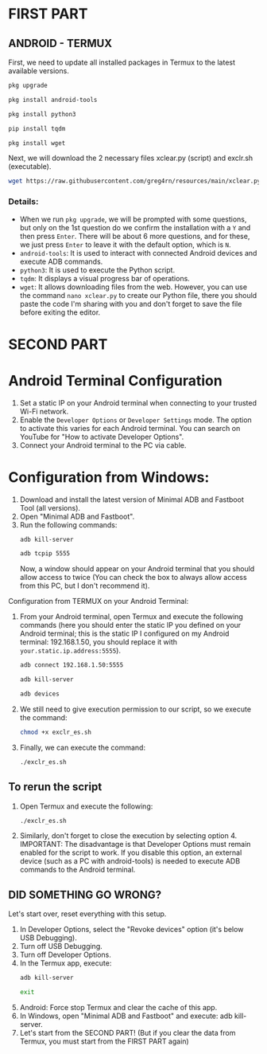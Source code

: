 # FIRST PART
## ANDROID - TERMUX
First, we need to update all installed packages in Termux to the latest available versions.

```bash
pkg upgrade
```
```bash
pkg install android-tools
```
```bash
pkg install python3
```
```bash
pip install tqdm
```
```bash
pkg install wget
```
Next, we will download the 2 necessary files xclear.py (script) and exclr.sh (executable).
```bash
wget https://raw.githubusercontent.com/greg4rn/resources/main/xclear.py ; wget https://raw.githubusercontent.com/greg4rn/resources/main/exclr.sh
```

### Details: 
- When we run `pkg upgrade`, we will be prompted with some questions, but only on the 1st question do we confirm the installation with a `Y` and then press `Enter`. There will be about 6 more questions, and for these, we just press `Enter` to leave it with the default option, which is `N`.
- `android-tools`: It is used to interact with connected Android devices and execute ADB commands.
- `python3`: It is used to execute the Python script.
- `tqdm`: It displays a visual progress bar of operations.
- `wget`: It allows downloading files from the web. However, you can use the command `nano xclear.py` to create our Python file, there you should paste the code I'm sharing with you and don't forget to save the file before exiting the editor.

# SECOND PART
# Android Terminal Configuration
1. Set a static IP on your Android terminal when connecting to your trusted Wi-Fi network.
2. Enable the `Developer Options` or `Developer Settings` mode. The option to activate this varies for each Android terminal. You can search on YouTube for "How to activate Developer Options".
3. Connect your Android terminal to the PC via cable.

# Configuration from Windows:
1. Download and install the latest version of Minimal ADB and Fastboot Tool (all versions).
2. Open "Minimal ADB and Fastboot".
3. Run the following commands:
    ```bash
    adb kill-server
    ```
    ```bash
    adb tcpip 5555
    ```
    Now, a window should appear on your Android terminal that you should allow access to twice (You can check the box to always allow access from this PC, but I don't recommend it).

Configuration from TERMUX on your Android Terminal:
1. From your Android terminal, open Termux and execute the following commands (here you should enter the static IP you defined on your Android terminal; this is the static IP I configured on my Android terminal: 192.168.1.50, you should replace it with `your.static.ip.address:5555`).
    ```bash
    adb connect 192.168.1.50:5555
    ```
    ```bash
    adb kill-server
    ```
    ```bash
    adb devices
    ```
2. We still need to give execution permission to our script, so we execute the command:
    ```bash
    chmod +x exclr_es.sh
    ```
3.	Finally, we can execute the command:
    ```bash
    ./exclr_es.sh
    ```
## To rerun the script
1. Open Termux and execute the following:
    ```bash
    ./exclr_es.sh
    ```
2. Similarly, don't forget to close the execution by selecting option 4.
  IMPORTANT: The disadvantage is that Developer Options must remain enabled for the script to work. If you disable this option, an external device (such as a PC with android-tools) is needed to execute ADB commands to the Android terminal.


## DID SOMETHING GO WRONG?
Let's start over, reset everything with this setup.
1. In Developer Options, select the "Revoke devices" option (it's below USB Debugging).
2. Turn off USB Debugging.
3. Turn off Developer Options.
4. In the Termux app, execute:
    ```bash
    adb kill-server
    ```
    ```bash
    exit
    ```
5. Android: Force stop Termux and clear the cache of this app.
6. In Windows, open "Minimal ADB and Fastboot" and execute: adb kill-server.
7. Let's start from the SECOND PART! (But if you clear the data from Termux, you must start from the FIRST PART again)
